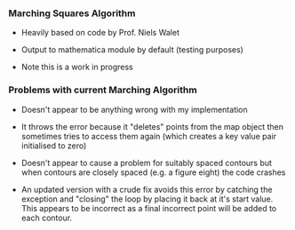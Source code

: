 ### Marching Squares Algorithm

* Heavily based on code by Prof. Niels Walet

* Output to mathematica module by default (testing purposes)

* Note this is a work in progress 

### Problems with current Marching Algorithm

* Doesn't appear to be anything wrong with my implementation

* It throws the error because it "deletes" points from the map
 object then sometimes tries to access them again (which 
creates a key value pair initialised to zero)

* Doesn't appear to cause a problem for suitably spaced contours but
when contours are closely spaced (e.g. a figure eight) the code 
crashes

* An updated version with a crude fix avoids this error by catching 
the exception and "closing" the loop by placing it back at it's 
start value. This appears to be incorrect as a final incorrect 
point will be added to each contour. 
